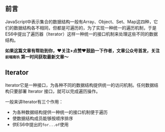 ## 前言

JavaScript中表示集合的数据结构一般有Array、Object、Set、Map这四种，它们的数据结构各不相同，但都是可遍历的，为了实现一种统一的遍历机制，于是ES6中提出了遍历器（Iterator）这样一种统一的接口机制来处理这些不同的数据结构。

**如果这篇文章有帮助到你，❤️关注+点赞❤️鼓励一下作者，文章公众号首发，关注 `前端南玖` 第一时间获取最新文章～**

## Iterator

Iterator它是一种接口，为各种不同的数据结构提供统一的访问机制。任何数据结构只要部署 Iterator 接口，就可以完成遍历操作。

一般来讲Iterator有三个作用：

- 为各种数据结构提供一种统一的接口机制便于遍历
- 使数据结构成员能够按顺序排序
- 供ES6中提出的`for...of`使用
